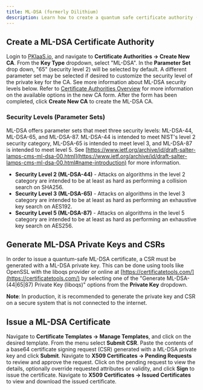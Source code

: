 ```yaml
---
title: ML-DSA (formerly Dilithium)
description: Learn how to create a quantum safe certificate authority (CA) using the (FIPS 204, formerly Dilithium) post-quantum cryptographic algorithm with PKIaaS.io.
---
```

## Create a ML-DSA Certificate Authority
Login to [PKIaaS.io](https://www.pkiaas.io/auth/login), and navigate to **Certificate Authorities -> Create New CA**. From the **Key Type** dropdown, select "ML-DSA". In the **Parameter Set** drop down, "65" (security level 2) will be selected by default. A different parameter set may be selected if desired to customize the security level of the private key for the CA. See more information about ML-DSA security levels below. Refer to [Certificate Authorities Overview](../certificate-authorities/overview.md) for more information on the available options in the new CA form. After the form has been completed, click **Create New CA** to create the ML-DSA CA.

### Security Levels (Parameter Sets)
ML-DSA offers parameter sets that meet three security levels: ML-DSA-44, ML-DSA-65, and ML-DSA-87. ML-DSA-44 is intended to meet NIST's level 2 security category, ML-DSA-65 is intended to meet level 3, and ML-DSA-87 is intended to meet level 5. See [https://www.ietf.org/archive/id/draft-salter-lamps-cms-ml-dsa-00.html](https://www.ietf.org/archive/id/draft-salter-lamps-cms-ml-dsa-00.html#name-introduction) for more information.

* **Security Level 2 (ML-DSA-44)** - Attacks on algorithms in the level 2 category are intended to be at least as hard as performing a collision search on SHA256.
* **Security Level 3 (ML-DSA-65)** - Attacks on algorithms in the level 3 category are intended to be at least as hard as performing an exhaustive key search on AES192.
* **Security Level 5 (ML-DSA-87)** - Attacks on algorithms in the level 5 category are intended to be at least as hard as performing an exhaustive key search on AES256.

## Generate ML-DSA Private Keys and CSRs
In order to issue a quantum-safe ML-DSA certificate, a CSR must be generated with a ML-DSA private key. This can be done using tools like OpenSSL with the liboqs provider or online at [https://certificatetools.com/](https://certificatetools.com/) by selecting one of the "Generate ML-DSA-(44|65|87) Private Key (liboqs)" options from the **Private Key** dropdown.

**Note**: In production, it is recommended to generate the private key and CSR on a secure system that is not connected to the internet.

## Issue a ML-DSA Certificate
Navigate to **Certificate Templates -> Manage Templates**, and click on the desired template. From the menu select **Submit CSR**. Paste the contents of a base64 certificate signing request (CSR) generated with a ML-DSA private key and click **Submit**. Navigate to **X509 Certificates -> Pending Requests** to review and approve the request. Click on the pending request to view the details, optionally override requested attributes or validity, and click **Sign** to issue the certificate. Navigate to **X509 Certificates -> Issued Certificates** to view and download the issued certificate.